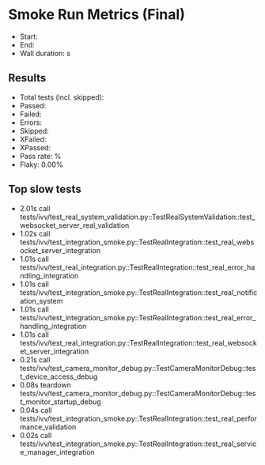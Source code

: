 # Smoke Run Metrics (Final)

- Start: 
- End: 
- Wall duration: s

## Results
- Total tests (incl. skipped): 
- Passed: 
- Failed: 
- Errors: 
- Skipped: 
- XFailed: 
- XPassed: 
- Pass rate: %
- Flaky: 0.00%

## Top slow tests
- 2.01s call     tests/ivv/test_real_system_validation.py::TestRealSystemValidation::test_websocket_server_real_validation
- 1.02s call     tests/ivv/test_integration_smoke.py::TestRealIntegration::test_real_websocket_server_integration
- 1.01s call     tests/ivv/test_real_integration.py::TestRealIntegration::test_real_error_handling_integration
- 1.01s call     tests/ivv/test_integration_smoke.py::TestRealIntegration::test_real_notification_system
- 1.01s call     tests/ivv/test_integration_smoke.py::TestRealIntegration::test_real_error_handling_integration
- 1.01s call     tests/ivv/test_real_integration.py::TestRealIntegration::test_real_websocket_server_integration
- 0.21s call     tests/ivv/test_camera_monitor_debug.py::TestCameraMonitorDebug::test_device_access_debug
- 0.08s teardown tests/ivv/test_camera_monitor_debug.py::TestCameraMonitorDebug::test_monitor_startup_debug
- 0.04s call     tests/ivv/test_integration_smoke.py::TestRealIntegration::test_real_performance_validation
- 0.02s call     tests/ivv/test_integration_smoke.py::TestRealIntegration::test_real_service_manager_integration
